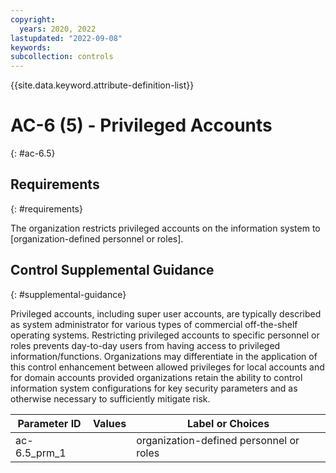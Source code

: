 ```yaml
---
copyright:
  years: 2020, 2022
lastupdated: "2022-09-08"
keywords: 
subcollection: controls
---
```


{{site.data.keyword.attribute-definition-list}}

# AC-6 (5) - Privileged Accounts
{: #ac-6.5}

## Requirements
{: #requirements}

The organization restricts privileged accounts on the information system to [organization-defined personnel or roles].

## Control Supplemental Guidance
{: #supplemental-guidance}

Privileged accounts, including super user accounts, are typically described as system administrator for various types of commercial off-the-shelf operating systems. Restricting privileged accounts to specific personnel or roles prevents day-to-day users from having access to privileged information/functions. Organizations may differentiate in the application of this control enhancement between allowed privileges for local accounts and for domain accounts provided organizations retain the ability to control information system configurations for key security parameters and as otherwise necessary to sufficiently mitigate risk.

| Parameter ID | Values | Label or Choices |
|---|---|---|
| ac-6.5_prm_1 |  | organization-defined personnel or roles |


